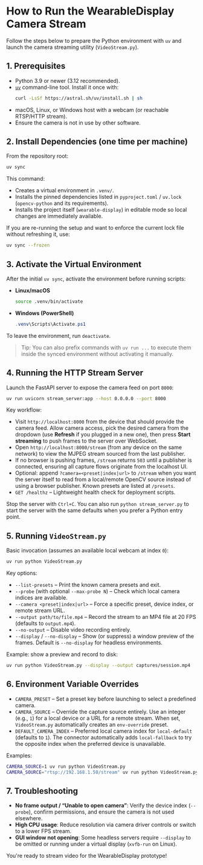 # How to Run the WearableDisplay Camera Stream

Follow the steps below to prepare the Python environment with `uv` and launch the camera streaming utility (`VideoStream.py`).

## 1. Prerequisites

- Python 3.9 or newer (3.12 recommended).
- [`uv`](https://docs.astral.sh/uv/) command-line tool. Install it once with:
  ```bash
  curl -LsSf https://astral.sh/uv/install.sh | sh
  ```
- macOS, Linux, or Windows host with a webcam (or reachable RTSP/HTTP stream).
- Ensure the camera is not in use by other software.

## 2. Install Dependencies (one time per machine)

From the repository root:

```bash
uv sync
```

This command:

- Creates a virtual environment in `.venv/`.
- Installs the pinned dependencies listed in `pyproject.toml` / `uv.lock` (`opencv-python` and its requirements).
- Installs the project itself (`wearable-display`) in editable mode so local changes are immediately available.

If you are re-running the setup and want to enforce the current lock file without refreshing it, use:

```bash
uv sync --frozen
```

## 3. Activate the Virtual Environment

After the initial `uv sync`, activate the environment before running scripts:

- **Linux/macOS**
  ```bash
  source .venv/bin/activate
  ```
- **Windows (PowerShell)**
  ```powershell
  .venv\Scripts\Activate.ps1
  ```

To leave the environment, run `deactivate`.

> Tip: You can also prefix commands with `uv run ...` to execute them inside the synced environment without activating it manually.

## 4. Running the HTTP Stream Server

Launch the FastAPI server to expose the camera feed on port `8000`:

```bash
uv run uvicorn stream_server:app --host 0.0.0.0 --port 8000
```

Key workflow:

- Visit `http://localhost:8000` from the device that should provide the camera
  feed. Allow camera access, pick the desired camera from the dropdown (use
  **Refresh** if you plugged in a new one), then press **Start streaming** to
  push frames to the server over WebSocket.
- Open `http://localhost:8000/stream` (from any device on the same network) to
  view the MJPEG stream sourced from the last publisher.
- If no browser is pushing frames, `/stream` returns `503` until a publisher is
  connected, ensuring all capture flows originate from the localhost UI.
- Optional: append `?camera=<preset|index|url>` to `/stream` when you want the
  server itself to read from a local/remote OpenCV source instead of using a
  browser publisher. Known presets are listed at `/presets`.
- `GET /healthz` – Lightweight health check for deployment scripts.

Stop the server with `Ctrl+C`. You can also run `python stream_server.py` to
start the server with the same defaults when you prefer a Python entry point.

## 5. Running `VideoStream.py`

Basic invocation (assumes an available local webcam at index `0`):

```bash
uv run python VideoStream.py
```

Key options:

- `--list-presets` – Print the known camera presets and exit.
- `--probe` (with optional `--max-probe N`) – Check which local camera indices are available.
- `--camera <preset|index|url>` – Force a specific preset, device index, or remote stream URL.
- `--output path/to/file.mp4` – Record the stream to an MP4 file at 20 FPS (defaults to `output.mp4`).
- `--no-output` – Disable video recording entirely.
- `--display` / `--no-display` – Show (or suppress) a window preview of the frames. Default is `--no-display` for headless environments.

Example: show a preview and record to disk:

```bash
uv run python VideoStream.py --display --output captures/session.mp4
```

## 6. Environment Variable Overrides

- `CAMERA_PRESET` – Set a preset key before launching to select a predefined camera.
- `CAMERA_SOURCE` – Override the capture source entirely. Use an integer (e.g., `1`) for a local device or a URL for a remote stream. When set, `VideoStream.py` automatically creates an `env-override` preset.
- `DEFAULT_CAMERA_INDEX` – Preferred local camera index for `local-default` (defaults to `1`). The connector automatically adds `local-fallback` to try the opposite index when the preferred device is unavailable.

Examples:

```bash
CAMERA_SOURCE=1 uv run python VideoStream.py
CAMERA_SOURCE="rtsp://192.168.1.50/stream" uv run python VideoStream.py
```

## 7. Troubleshooting

- **No frame output / “Unable to open camera”**: Verify the device index (`--probe`), confirm permissions, and ensure the camera is not used elsewhere.
- **High CPU usage**: Reduce resolution via camera driver controls or switch to a lower FPS stream.
- **GUI window not opening**: Some headless servers require `--display` to be omitted or running under a virtual display (`xvfb-run` on Linux).

You're ready to stream video for the WearableDisplay prototype!
